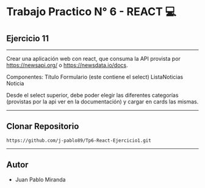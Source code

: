 # Trabajo Practico N° 6 - REACT 💻
## Ejercicio 11
___

Crear una aplicación web con react, que consuma la API provista por https://newsapi.org/ o https://newsdata.io/docs.

Componentes:
Título
Formulario (este contiene el select)
ListaNoticias
Noticia 

Desde el select superior, debe poder elegir las diferentes categorías (provistas por la api ver en la documentación) y cargar en cards las mismas.




___
## Clonar Repositorio

```
https://github.com/j-pablo89/Tp6-React-Ejercicio1.git
```
___

## Autor
- Juan Pablo Miranda